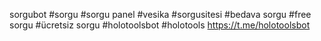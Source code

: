 sorgubot #sorgu #sorgu panel #vesika #sorgusitesi #bedava sorgu #free sorgu #ücretsiz sorgu #holotoolsbot #holotools https://t.me/holotoolsbot
